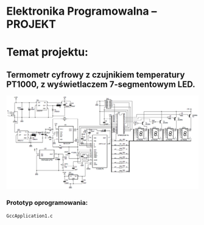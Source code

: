 # Elektronika Programowalna – PROJEKT

# Temat projektu:
## Termometr cyfrowy z czujnikiem temperatury PT1000, z wyświetlaczem 7-segmentowym LED.

![Scheme](/doc/schemat.png)

### Prototyp oprogramowania:
	GccApplication1.c